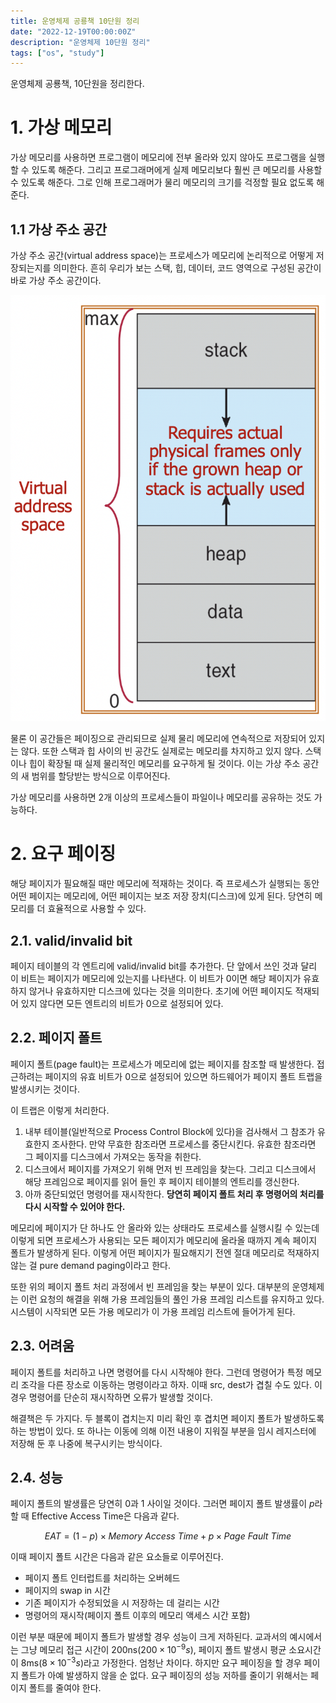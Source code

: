 ```yaml
---
title: 운영체제 공룡책 10단원 정리
date: "2022-12-19T00:00:00Z"
description: "운영체제 10단원 정리"
tags: ["os", "study"]
---
```


운영체제 공룡책, 10단원을 정리한다.

# 1. 가상 메모리

가상 메모리를 사용하면 프로그램이 메모리에 전부 올라와 있지 않아도 프로그램을 실행할 수 있도록 해준다. 그리고 프로그래머에게 실제 메모리보다 훨씬 큰 메모리를 사용할 수 있도록 해준다. 그로 인해 프로그래머가 물리 메모리의 크기를 걱정할 필요 없도록 해준다.

## 1.1 가상 주소 공간

가상 주소 공간(virtual address space)는 프로세스가 메모리에 논리적으로 어떻게 저장되는지를 의미한다. 흔히 우리가 보는 스택, 힙, 데이터, 코드 영역으로 구성된 공간이 바로 가상 주소 공간이다.

![space](./space.png)

물론 이 공간들은 페이징으로 관리되므로 실제 물리 메모리에 연속적으로 저장되어 있지는 않다. 또한 스택과 힙 사이의 빈 공간도 실제로는 메모리를 차지하고 있지 않다. 스택이나 힙이 확장될 때 실제 물리적인 메모리를 요구하게 될 것이다. 이는 가상 주소 공간의 새 범위를 할당받는 방식으로 이루어진다.

가상 메모리를 사용하면 2개 이상의 프로세스들이 파일이나 메모리를 공유하는 것도 가능하다.

# 2. 요구 페이징

해당 페이지가 필요해질 때만 메모리에 적재하는 것이다. 즉 프로세스가 실행되는 동안 어떤 페이지는 메모리에, 어떤 페이지는 보조 저장 장치(디스크)에 있게 된다. 당연히 메모리를 더 효율적으로 사용할 수 있다.

## 2.1. valid/invalid bit

페이지 테이블의 각 엔트리에 valid/invalid bit를 추가한다. 단 앞에서 쓰인 것과 달리 이 비트는 페이지가 메모리에 있는지를 나타낸다. 이 비트가 0이면 해당 페이지가 유효하지 않거나 유효하지만 디스크에 있다는 것을 의미한다. 초기에 어떤 페이지도 적재되어 있지 않다면 모든 엔트리의 비트가 0으로 설정되어 있다.

## 2.2. 페이지 폴트

페이지 폴트(page fault)는 프로세스가 메모리에 없는 페이지를 참조할 때 발생한다. 접근하려는 페이지의 유효 비트가 0으로 설정되어 있으면 하드웨어가 페이지 폴트 트랩을 발생시키는 것이다.

이 트랩은 이렇게 처리한다.

1. 내부 테이블(일반적으로 Process Control Block에 있다)을 검사해서 그 참조가 유효한지 조사한다. 만약 무효한 참조라면 프로세스를 중단시킨다. 유효한 참조라면 그 페이지를 디스크에서 가져오는 동작을 취한다.
2. 디스크에서 페이지를 가져오기 위해 먼저 빈 프레임을 찾는다. 그리고 디스크에서 해당 프레임으로 페이지를 읽어 들인 후 페이지 테이블의 엔트리를 갱신한다. 
3. 아까 중단되었던 명령어를 재시작한다. **당연히 페이지 폴트 처리 후 명령어의 처리를 다시 시작할 수 있어야 한다.**

메모리에 페이지가 단 하나도 안 올라와 있는 상태라도 프로세스를 실행시킬 수 있는데 이렇게 되면 프로세스가 사용되는 모든 페이지가 메모리에 올라올 때까지 계속 페이지 폴트가 발생하게 된다. 이렇게 어떤 페이지가 필요해지기 전엔 절대 메모리로 적재하지 않는 걸 pure demand paging이라고 한다.

또한 위의 페이지 폴트 처리 과정에서 빈 프레임을 찾는 부분이 있다. 대부분의 운영체제는 이런 요청의 해결을 위해 가용 프레임들의 풀인 가용 프레임 리스트를 유지하고 있다. 시스템이 시작되면 모든 가용 메모리가 이 가용 프레임 리스트에 들어가게 된다.

## 2.3. 어려움

페이지 폴트를 처리하고 나면 명령어를 다시 시작해야 한다. 그런데 명령어가 특정 메모리 조각을 다른 장소로 이동하는 명령이라고 하자. 이때 src, dest가 겹칠 수도 있다. 이 경우 명령어를 단순히 재시작하면 오류가 발생할 것이다.

해결책은 두 가지다. 두 블록이 겹치는지 미리 확인 후 겹치면 페이지 폴트가 발생하도록 하는 방법이 있다. 또 하나는 이동에 의해 이전 내용이 지워질 부분을 임시 레지스터에 저장해 둔 후 나중에 복구시키는 방식이다.

## 2.4. 성능

페이지 폴트의 발생률은 당연히 0과 1 사이일 것이다. 그러면 페이지 폴트 발생률이 $p$라 할 때 Effective Access Time은 다음과 같다.

$$EAT = (1-p) \times Memory \ Access \ Time + p \times Page \ Fault \ Time$$

이때 페이지 폴트 시간은 다음과 같은 요소들로 이루어진다.

- 페이지 폴트 인터럽트를 처리하는 오버헤드
- 페이지의 swap in 시간
- 기존 페이지가 수정되었을 시 저장하는 데 걸리는 시간
- 명령어의 재시작(페이지 폴트 이후의 메모리 액세스 시간 포함)

이런 부분 때문에 페이지 폴트가 발생할 경우 성능이 크게 저하된다. 교과서의 예시에서는 그냥 메모리 접근 시간이 200ns($200 \times 10^{-9}s$), 페이지 폴트 발생시 평균 소요시간이 8ms($8 \times 10^{-3}s$)라고 가정한다. 엄청난 차이다. 하지만 요구 페이징을 할 경우 페이지 폴트가 아예 발생하지 않을 순 없다. 요구 페이징의 성능 저하를 줄이기 위해서는 페이지 폴트를 줄여야 한다.

